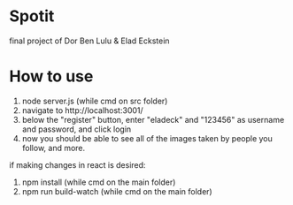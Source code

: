 # Spotit
final project of Dor Ben Lulu &amp; Elad Eckstein

# How to use
1. node server.js (while cmd on src folder)
2. navigate to http://localhost:3001/
3. below the "register" button, enter "eladeck" and "123456" as username and password, and click login
4. now you should be able to see all of the images taken by people you follow, and more.

if making changes in react is desired:
1. npm install (while cmd on the main folder)
2. npm run build-watch (while cmd on the main folder)
